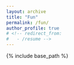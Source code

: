 ```yaml
---
layout: archive
title: "Fun"
permalink: /fun/
author_profile: true
# <!-- redirect_from:
#   - /resume -->
---
```


{% include base_path %}


<!-- ## Poster Presentations
**Epileptic EEG Classification Using Time-Frequency Representation and Deep Neural Network**, IEEE EMBC 2023, Syndey, Australia, 2023. -->